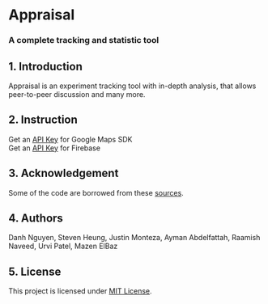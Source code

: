 # Appraisal
### A complete tracking and statistic tool


## 1. Introduction
Appraisal is an experiment tracking tool with in-depth analysis, that allows peer-to-peer discussion and many more.


## 2. Instruction
Get an [API Key](https://developers.google.com/maps/documentation/android-sdk/get-api-key) for Google Maps SDK <br>
Get an [API Key](https://firebase.google.com/docs/projects/api-keys) for Firebase

## 3. Acknowledgement
Some of the code are borrowed from these [sources](https://github.com/CMPUT301W21T11/Appraisal/wiki/Code-Attribution).

## 4. Authors
Danh Nguyen, Steven Heung, Justin Monteza, Ayman Abdelfattah, Raamish Naveed, Urvi Patel, Mazen ElBaz

## 5. License
This project is licensed under [MIT License](https://github.com/CMPUT301W21T11/Appraisal/blob/master/LICENSE).
